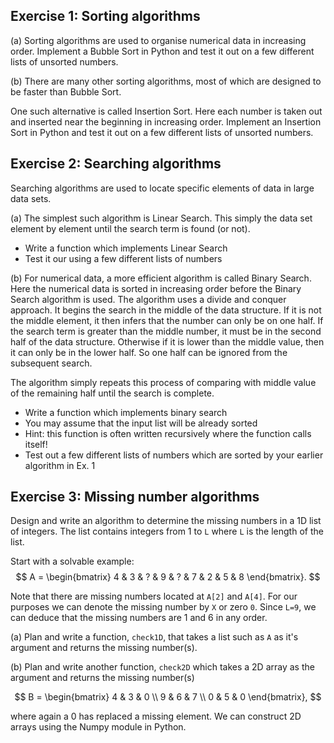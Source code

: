## Exercise 1: Sorting algorithms
(a) Sorting algorithms are used to organise numerical data in increasing order. 
Implement a Bubble Sort in Python and test it out on a few different lists of unsorted numbers.

(b) There are many other sorting algorithms, most of which are designed to be faster than Bubble Sort.

One such alternative is called Insertion Sort. Here each number is taken out and inserted near the beginning in increasing order. 
Implement an Insertion Sort in Python and test it out on a few different lists of unsorted numbers.

## Exercise 2: Searching algorithms
Searching algorithms are used to locate specific elements of data in large data sets. 

(a) The simplest such algorithm is Linear Search. This simply the data set element by element until the search term is found (or not).

- Write a function which implements Linear Search
- Test it our using a few different lists of numbers

(b) For numerical data, a more efficient algorithm is called Binary Search. Here the numerical data is sorted in increasing order before the Binary Search algorithm is used. The algorithm uses a divide and conquer approach. It begins the search in the middle of the data structure. If it is not the middle element, it then infers that the number can only be on one half. If the search term is greater than the middle number, it must be in the second half of the data structure. Otherwise if it is lower than the middle value, then it can only be in the lower half. So one half can be ignored from the subsequent search. 

The algorithm simply repeats this process of comparing with middle value of the remaining half until the search is complete. 

- Write a function which implements binary search
- You may assume that the input list will be already sorted
- Hint: this function is often written recursively where the function calls itself!
- Test out a few different lists of numbers which are sorted by your earlier algorithm in Ex. 1

## Exercise 3: Missing number algorithms
Design and write an algorithm to determine the missing numbers in a 1D list of integers. The list contains integers from 1 to `L` where `L` is the length of the list.

Start with a solvable example:
$$
A = 
\begin{bmatrix}
4 & 3 & ? & 9 & ? & 7 & 2 & 5 & 8
\end{bmatrix}.
$$

Note that there are missing numbers located at `A[2]` and `A[4]`. For our purposes we can denote the missing number by `X` or zero `0`. Since `L=9`, we can deduce that the missing numbers are 1 and 6 in any order.

(a) Plan and write a function, `check1D`, that takes a list such as `A` as it's argument and returns the missing number(s).

(b) Plan and write another function, `check2D` which takes a 2D array as the argument and returns the missing number(s)

$$
B = 
\begin{bmatrix}
4 & 3 & 0 \\
9 & 6 & 7 \\
0 & 5 & 0
\end{bmatrix},
$$

where again a $0$ has replaced a missing element. We can construct 2D arrays using the Numpy module in Python.
